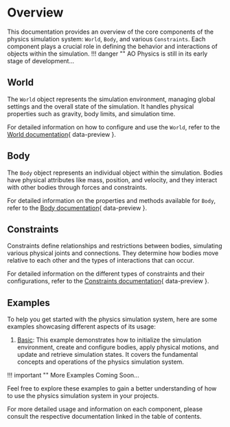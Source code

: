 # **Overview**
This documentation provides an overview of the core components of the physics simulation system: `World`, `Body`, and various `Constraints`. Each component plays a crucial role in defining the behavior and interactions of objects within the simulation.
!!! danger "" 
    AO Physics is still in its early stage of development...

## **World**

The `World` object represents the simulation environment, managing global settings and the overall state of the simulation. It handles physical properties such as gravity, body limits, and simulation time.

For detailed information on how to configure and use the `World`, refer to the [World documentation](world.md){ data-preview }.

## **Body**

The `Body` object represents an individual object within the simulation. Bodies have physical attributes like mass, position, and velocity, and they interact with other bodies through forces and constraints.

For detailed information on the properties and methods available for `Body`, refer to the [Body documentation](body.md){ data-preview }.

## **Constraints**

Constraints define relationships and restrictions between bodies, simulating various physical joints and connections. They determine how bodies move relative to each other and the types of interactions that can occur.

For detailed information on the different types of constraints and their configurations, refer to the [Constraints documentation](constraint.md){ data-preview }.

## **Examples**
To help you get started with the physics simulation system, here are some examples showcasing different aspects of its usage:

1. [Basic](examples/basic.md): This example demonstrates how to initialize the simulation environment, create and configure bodies, apply physical motions, and update and retrieve simulation states. It covers the fundamental concepts and operations of the physics simulation system. 

!!! important ""
    More Examples Coming Soon...

Feel free to explore these examples to gain a better understanding of how to use the physics simulation system in your projects.

For more detailed usage and information on each component, please consult the respective documentation linked in the table of contents.



<!-- "attention", "caution", "danger", "error", "hint", "important", "note", "tip", "warning" -->